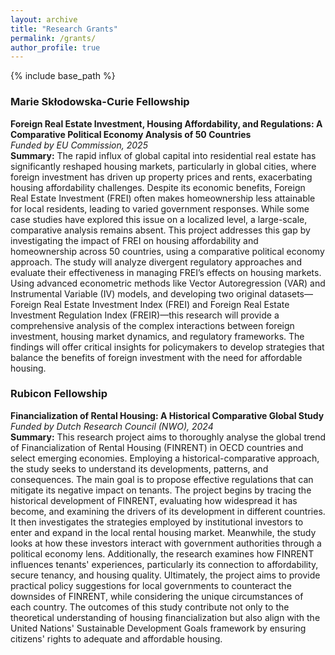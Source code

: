 ```yaml
---
layout: archive
title: "Research Grants"
permalink: /grants/
author_profile: true
---
```


{% include base_path %}


### Marie Skłodowska-Curie Fellowship 
**Foreign Real Estate Investment, Housing Affordability, and Regulations: A Comparative Political Economy Analysis of 50 Countries**  
*Funded by EU Commission, 2025*  
**Summary:** The rapid influx of global capital into residential real estate has significantly reshaped housing markets, particularly in global cities, where foreign investment has driven up property prices and rents, exacerbating housing affordability challenges. Despite its economic benefits, Foreign Real Estate Investment (FREI) often makes homeownership less attainable for local residents, leading to varied government responses. While some case studies have explored this issue on a localized level, a large-scale, comparative analysis remains absent. This project addresses this gap by investigating the impact of FREI on housing affordability and
homeownership across 50 countries, using a comparative political economy approach. The study will analyze divergent regulatory approaches and evaluate their effectiveness in managing FREI’s effects on housing markets. Using advanced econometric methods like Vector Autoregression (VAR) and Instrumental Variable (IV) models, and developing two original datasets—Foreign Real Estate Investment Index (FREI) and Foreign Real Estate Investment Regulation Index (FREIR)—this research will provide a comprehensive analysis of the complex interactions between foreign investment, housing market dynamics, and regulatory frameworks. The findings will offer critical insights for policymakers to develop strategies that balance the benefits of foreign investment with the need for affordable housing.

### Rubicon Fellowship 
**Financialization of Rental Housing: A Historical Comparative Global Study**  
*Funded by Dutch Research Council (NWO), 2024*    
**Summary:** This research project aims to thoroughly analyse the global trend of Financialization of Rental Housing (FINRENT) in OECD countries and select emerging economies. Employing a historical-comparative approach, the study seeks to understand its developments, patterns, and consequences. The main goal is to propose effective regulations that can mitigate its negative impact on tenants. The project begins by tracing the historical development of FINRENT, evaluating how widespread it has become, and examining the drivers of its development in different countries. It then investigates the strategies employed by institutional investors to enter and expand in the local rental housing market. Meanwhile, the study looks at how these investors interact with government authorities through a political economy lens. Additionally, the research examines how FINRENT influences tenants' experiences, particularly its connection to affordability, secure tenancy, and housing quality. Ultimately, the project aims to provide practical policy suggestions for local governments to counteract the downsides of FINRENT, while considering the unique circumstances of each country. The outcomes of this study contribute not only to the theoretical understanding of housing financialization but also align with the United Nations' Sustainable Development Goals framework by ensuring citizens' rights to adequate and affordable housing.
